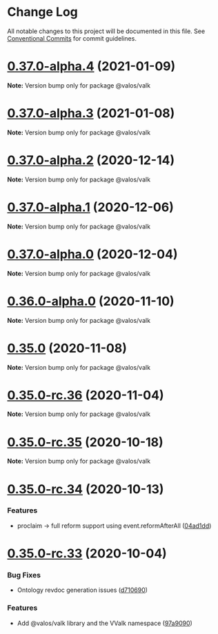 # Change Log

All notable changes to this project will be documented in this file.
See [Conventional Commits](https://conventionalcommits.org) for commit guidelines.

# [0.37.0-alpha.4](https://github.com/valaatech/kernel/compare/v0.37.0-alpha.3...v0.37.0-alpha.4) (2021-01-09)

**Note:** Version bump only for package @valos/valk





# [0.37.0-alpha.3](https://github.com/valaatech/kernel/compare/v0.37.0-alpha.2...v0.37.0-alpha.3) (2021-01-08)

**Note:** Version bump only for package @valos/valk





# [0.37.0-alpha.2](https://github.com/valaatech/kernel/compare/v0.37.0-alpha.1...v0.37.0-alpha.2) (2020-12-14)

**Note:** Version bump only for package @valos/valk





# [0.37.0-alpha.1](https://github.com/valaatech/kernel/compare/v0.37.0-alpha.0...v0.37.0-alpha.1) (2020-12-06)

**Note:** Version bump only for package @valos/valk





# [0.37.0-alpha.0](https://github.com/valaatech/kernel/compare/v0.36.0-alpha.0...v0.37.0-alpha.0) (2020-12-04)

**Note:** Version bump only for package @valos/valk





# [0.36.0-alpha.0](https://github.com/valaatech/kernel/compare/v0.35.0...v0.36.0-alpha.0) (2020-11-10)

**Note:** Version bump only for package @valos/valk





# [0.35.0](https://github.com/valaatech/kernel/compare/v0.35.0-rc.36...v0.35.0) (2020-11-08)

**Note:** Version bump only for package @valos/valk





# [0.35.0-rc.36](https://github.com/valaatech/kernel/compare/v0.35.0-rc.35...v0.35.0-rc.36) (2020-11-04)

**Note:** Version bump only for package @valos/valk





# [0.35.0-rc.35](https://github.com/valaatech/kernel/compare/v0.35.0-rc.34...v0.35.0-rc.35) (2020-10-18)

**Note:** Version bump only for package @valos/valk





# [0.35.0-rc.34](https://github.com/valaatech/kernel/compare/v0.35.0-rc.33...v0.35.0-rc.34) (2020-10-13)


### Features

* proclaim -> full reform support using event.reformAfterAll ([04ad1dd](https://github.com/valaatech/kernel/commit/04ad1ddd23363eaacaca180585f6769078da6aa2))





# [0.35.0-rc.33](https://github.com/valaatech/kernel/compare/v0.35.0-rc.32...v0.35.0-rc.33) (2020-10-04)


### Bug Fixes

* Ontology revdoc generation issues ([d710690](https://github.com/valaatech/kernel/commit/d7106900d7a0eb4489192375336fede6a8c6df07))


### Features

* Add @valos/valk library and the VValk namespace ([97a9090](https://github.com/valaatech/kernel/commit/97a909064030556fafd6a59d67c533365efdca18))
